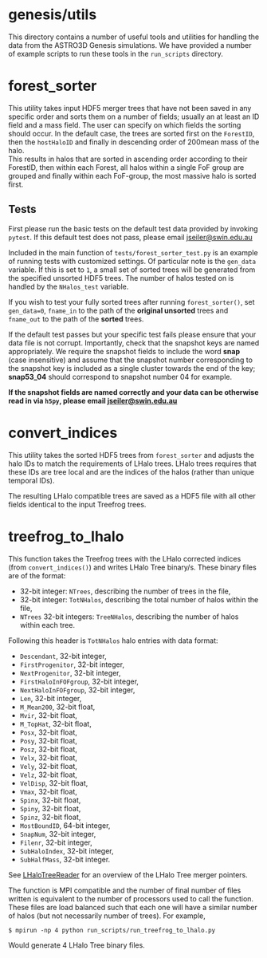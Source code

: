 # genesis/utils

This directory contains a number of useful tools and utilities for handling the data from the
ASTRO3D Genesis simulations.  We have provided a number of example scripts to
run these tools in the `run_scripts` directory.

# forest_sorter

This utility takes input HDF5 merger trees that have not been saved in any specific order and sorts
them on a number of fields; usually an at least an ID field and a mass field.  The user can specify 
on which fields  the sorting should occur. In the default case, the trees are sorted first on the 
`ForestID`, then the `hostHaloID` and finally in descending order of 200mean mass of the halo.  
This results in halos that are sorted in ascending order according to their ForestID, then within 
each Forest, all halos within a single FoF group are grouped and finally within each
FoF-group, the most massive halo is sorted first.

## Tests

First please run the basic tests on the default test data provided by invoking `pytest`.  If this
default test does not pass, please email jseiler@swin.edu.au 

Included in the main function of `tests/forest_sorter_test.py` is an example of
running tests with customized settings.  Of particular note is the `gen_data`
variable.  If this is set to `1`, a small set of sorted trees will be generated
from the specified unsorted HDF5 trees. The number of halos tested on is
handled by the `NHalos_test` variable. 

If you wish to test your fully sorted trees after running `forest_sorter()`, 
set `gen_data=0`, `fname_in` to the path of the **original unsorted** trees and 
`fname_out` to the path of the **sorted** trees. 

If the default test passes but your specific test fails please ensure that your data file is not
corrupt.  Importantly, check that the snapshot keys are named appropriately.  We require the
snapshot fields to include the word **snap** (case insensitive) and assume that the snapshot number
corresponding to the snapshot key is included as a single cluster towards the end of the key;
**snap53_04** should correspond to snapshot number 04 for example. 

**If the snapshot fields are named correctly and your data can be otherwise read in via `h5py`, please
email jseiler@swin.edu.au**

# convert_indices 

This utility takes the sorted HDF5 trees from `forest_sorter` and adjusts the
halo IDs to match the requirements of LHalo trees.  LHalo trees requires that
these IDs are tree local and are the indices of the halos (rather than unique
temporal IDs).

The resulting LHalo compatible trees are saved as a HDF5 file with all other
fields identical to the input Treefrog trees. 

# treefrog_to_lhalo

This function takes the Treefrog trees with the LHalo corrected indices (from
`convert_indices()`) and writes LHalo Tree binary/s. These binary files are of
the format:

* 32-bit integer: `NTrees`, describing the number of trees in the file,
* 32-bit integer: `TotNHalos`, describing the total number of halos within the
file,
* `NTrees` 32-bit integers: `TreeNHalos`, describing the number of halos within each
tree.

Following this header is `TotNHalos` halo entries with data format:

* `Descendant`,          32-bit integer,
* `FirstProgenitor`,     32-bit integer,
* `NextProgenitor`,      32-bit integer,
* `FirstHaloInFOFgroup`, 32-bit integer, 
* `NextHaloInFOFgroup`,  32-bit integer, 
* `Len`,                 32-bit integer,
* `M_Mean200`,           32-bit float,
* `Mvir`,                32-bit float,
* `M_TopHat`,            32-bit float, 
* `Posx`,                32-bit float,
* `Posy`,                32-bit float,
* `Posz`,                32-bit float,
* `Velx`,                32-bit float, 
* `Vely`,                32-bit float, 
* `Velz`,                32-bit float, 
* `VelDisp`,             32-bit float, 
* `Vmax`,                32-bit float, 
* `Spinx`,               32-bit float, 
* `Spiny`,               32-bit float, 
* `Spinz`,               32-bit float, 
* `MostBoundID`,         64-bit integer, 
* `SnapNum`,             32-bit integer, 
* `Filenr`,              32-bit integer,
* `SubHaloIndex`,        32-bit integer, 
* `SubHalfMass`,         32-bit integer.


See [LHaloTreeReader](https://github.com/manodeep/LHaloTreeReader) for an
overview of the LHalo Tree merger pointers.

The function is MPI compatible and the number of final number of files written
is equivalent to the number of processors used to call the function.  These
files are load balanced such that each one will have a similar number of halos
(but not necessarily number of trees).  For example,

```
$ mpirun -np 4 python run_scripts/run_treefrog_to_lhalo.py
```

Would generate 4 LHalo Tree binary files. 
